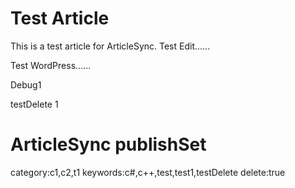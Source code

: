 # Test Article
This is a test article for ArticleSync.
Test Edit......

Test WordPress......

Debug1

testDelete
1
# ArticleSync publishSet
category:c1,c2,t1
keywords:c#,c++,test,test1,testDelete
delete:true